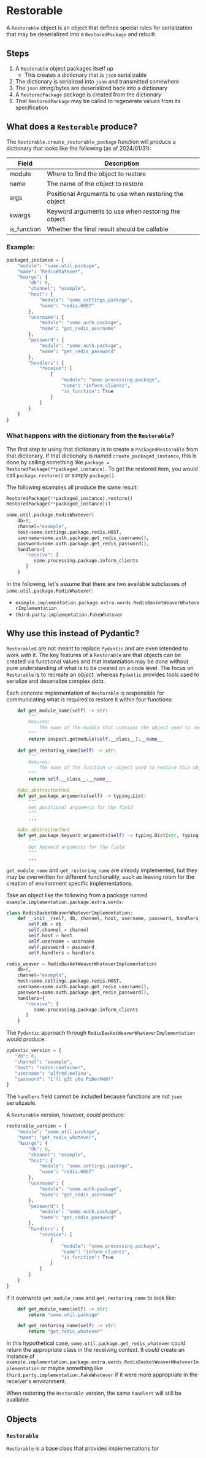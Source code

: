 # Restorable

A `Restorable` object is an object that defines special rules for serialization that may be deserialized into a
`RestoredPackage` and rebuilt.

## Steps
1. A `Restorable` object packages itself up
   - This creates a dictionary that is `json` serializable
2. The dictionary is serialized into `json` and transmitted somewhere
3. The `json` string/bytes are deserialized back into a dictionary
4. A `RestoredPackage` package is created from the dictionary
5. That `RestoredPackage` may be called to regenerate values from its specification

## What does a `Restorable` produce?

The `Restorable.create_restorable_package` function will produce a dictionary that looks like the following (as of 2024/01/31):

| Field       | Description                                           |
|-------------|-------------------------------------------------------|
| module      | Where to find the object to restore                   |
| name        | The name of the object to restore                     |
| args        | Positional Arguments to use when restoring the object |
| kwargs      | Keyword arguments to use when restoring the object    |
| is_function | Whether the final result should be callable           |

### Example:

```python
packaged_instance = {
    "module": "some.util.package",
    "name": "RedisWhatever",
    "kwargs": {
        "db": 0,
        "channel": "example",
        "host": {
            "module": "some.settings.package",
            "name": "redis.HOST"
        },
        "username": {
            "module": "some.auth.package",
            "name": "get_redis_username"
        },
        "password": {
            "module": "some.auth.package",
            "name": "get_redis_password"
        },
        "handlers": {
            "receive": [
                {
                    "module": "some.processing.package",
                    "name": "inform_clients",
                    "is_function": True
                }
            ]
        }
    }
}
```

### What happens with the dictionary from the `Restorable`?

The first step to using that dictionary is to create a `PackagedRestorable` from that dictionary. If that dictionary is 
named `create_packaged_instance`, this is done by calling something like `package = RestoredPackage(**packaged_instance)`.
To get the restored item, you would call `package.restore()` or simply `package()`.

The following examples all produce the same result:

```python
RestoredPackage(**packaged_instance).restore()
RestoredPackage(**packaged_instance)()

some.util.package.RedisWhatever(
    db=0,
    channel="example",
    host=some.settings.package.redis.HOST,
    username=some.auth.package.get_redis_username(),
    password=some.auth.package.get_redis_password(),
    handlers={
       "receive": [
          some.processing.package.inform_clients
       ]
    }
```

In the following, let's assume that there are two available subclasses of `some.util.package.RedisWhatever`:
 - `example.implementation.package.extra.words.RedisBasketWeaverWhateverImplementation`
 - `third.party.implementation.FakeWhatever`

## Why use this instead of Pydantic?

`Restorable`s are not meant to replace `Pydantic` and are even intended to work _with_ it. The key features of a 
`Restorable` are that objects can be created via functional values and that instantiation may be done without pure 
understanding of what is to be created on a code level. The focus on `Restorable` is to recreate an _object_, 
whereas `Pydantic` provides tools used to serialize and deserialize complex _data_.

Each concrete implementation of `Restorable` is responsible for communicating what is required to restore it 
within four functions:

```python
    def get_module_name(self) -> str:
        """
        Returns:
            The name of the module that contains the object used to restore this object
        """
        return inspect.getmodule(self.__class__).__name__
    
    def get_restoring_name(self) -> str:
        """
        Returns:
            The name of the function or object used to restore this object
        """
        return self.__class__.__name__

    @abc.abstractmethod
    def get_package_arguments(self) -> typing.List:
        """
        Get positional arguments for the field
        """
        ...

    @abc.abstractmethod
    def get_package_keyword_arguments(self) -> typing.Dict[str, typing.Any]:
        """
        Get keyword arguments for the field
        """
        ...
```

`get_module_name` and `get_restoring_name` are already implemented, but they may be overwritten for different 
functionality, such as leaving room for the creation of environment specific implementations.

Take an object like the following from a package named `example.implementation.package.extra.words`:

```python
class RedisBasketWeaverWhateverImplementation:
    def __init__(self, db, channel, host, username, password, handlers):
        self.db = db
        self.channel = channel
        self.host = host
        self.username = username
        self.password = password
        self.handlers = handlers

redis_weaver = RedisBasketWeaverWhateverImplementation(
    db=0,
    channel="example",
    host=some.settings.package.redis.HOST,
    username=some.auth.package.get_redis_username(),
    password=some.auth.package.get_redis_password(),
    handlers={
       "receive": [
          some.processing.package.inform_clients
       ]
    }
```

The `Pydantic` approach through `RedisBasketWeaverWhateverImplementation` would produce:

```python 
pydantic_version = {
   "db": 0,
   "channel": "example",
   "host": "redis-container",
   "username": "alfred.molina",
   "password": "1'll g3t y0u PiDerM4N!"
}
```

The `handlers` field cannot be included because functions are not `json` serializable.

A `Restorable` version, however, _could_ produce:

```python
restorable_version = {
    "module": "some.util.package",
    "name": "get_redis_whatever",
    "kwargs": {
        "db": 0,
        "channel": "example",
        "host": {
            "module": "some.settings.package",
            "name": "redis.HOST"
        },
        "username": {
            "module": "some.auth.package",
            "name": "get_redis_username"
        },
        "password": {
            "module": "some.auth.package",
            "name": "get_redis_password"
        },
        "handlers": {
            "receive": [
                {
                    "module": "some.processing.package",
                    "name": "inform_clients",
                    "is_function": True
                }
            ]
        }
    }
}
```

if it overwrote `get_module_name` and `get_restoring_name` to look like:

```python
    def get_module_name(self) -> str:
        return "some.util.package"

    def get_restoring_name(self) -> str:
        return "get_redis_whatever"
```

In this hypothetical case, `some.util.package.get_redis_whatever` could return the appropriate class in the 
receiving context. It _could_ create an instance of 
`example.implementation.package.extra.words.RedisBasketWeaverWhateverImplementation` or maybe something like
`third.party.implementation.FakeWhatever` if it were more appropriate in the receiver's environment.

When restoring the `Restorable` version, the same `handlers` will still be available.

## Objects

### `Restorable`

`Restorable` is a base class that provides implementations for 